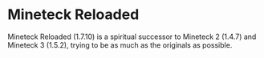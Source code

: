 # Mineteck Reloaded

Mineteck Reloaded (1.7.10) is a spiritual successor to 
Mineteck 2 (1.4.7) and Mineteck 3 (1.5.2), trying to be 
as much as the originals as possible.
